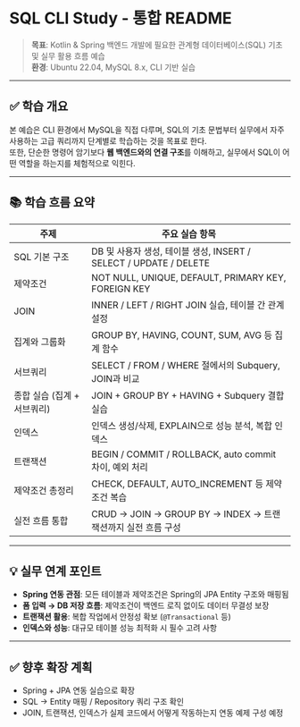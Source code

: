 # SQL CLI Study - 통합 README

> **목표**: Kotlin & Spring 백엔드 개발에 필요한 관계형 데이터베이스(SQL) 기초 및 실무 활용 흐름 예습  
> **환경**: Ubuntu 22.04, MySQL 8.x, CLI 기반 실습

---

## ✅ 학습 개요

본 예습은 CLI 환경에서 MySQL을 직접 다루며, SQL의 기초 문법부터 실무에서 자주 사용하는 고급 쿼리까지 단계별로 학습하는 것을 목표로 한다.  
또한, 단순한 명령어 암기보다 **웹 백엔드와의 연결 구조**를 이해하고, 실무에서 SQL이 어떤 역할을 하는지를 체험적으로 익힌다.

---

## 📚 학습 흐름 요약

| 주제 | 주요 실습 항목 |
|------|----------------|
| SQL 기본 구조 | DB 및 사용자 생성, 테이블 생성, INSERT / SELECT / UPDATE / DELETE |
| 제약조건 | NOT NULL, UNIQUE, DEFAULT, PRIMARY KEY, FOREIGN KEY |
| JOIN | INNER / LEFT / RIGHT JOIN 실습, 테이블 간 관계 설정 |
| 집계와 그룹화 | GROUP BY, HAVING, COUNT, SUM, AVG 등 집계 함수 |
| 서브쿼리 | SELECT / FROM / WHERE 절에서의 Subquery, JOIN과 비교 |
| 종합 실습 (집계 + 서브쿼리) | JOIN + GROUP BY + HAVING + Subquery 결합 실습 |
| 인덱스 | 인덱스 생성/삭제, EXPLAIN으로 성능 분석, 복합 인덱스 |
| 트랜잭션 | BEGIN / COMMIT / ROLLBACK, auto commit 차이, 예외 처리 |
| 제약조건 총정리 | CHECK, DEFAULT, AUTO_INCREMENT 등 제약조건 복습 |
| 실전 흐름 통합 | CRUD → JOIN → GROUP BY → INDEX → 트랜잭션까지 실전 흐름 구성 |

---

## 💡 실무 연계 포인트

- **Spring 연동 관점**: 모든 테이블과 제약조건은 Spring의 JPA Entity 구조와 매핑됨
- **폼 입력 → DB 저장 흐름**: 제약조건이 백엔드 로직 없이도 데이터 무결성 보장
- **트랜잭션 활용**: 복합 작업에서 안정성 확보 (`@Transactional` 등)
- **인덱스와 성능**: 대규모 테이블 성능 최적화 시 필수 고려 사항

---

## ✅ 향후 확장 계획

- Spring + JPA 연동 실습으로 확장  
- SQL → Entity 매핑 / Repository 쿼리 구조 확인  
- JOIN, 트랜잭션, 인덱스가 실제 코드에서 어떻게 작동하는지 연동 예제 구성 예정
